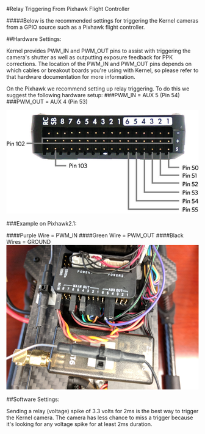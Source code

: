 #Relay Triggering From Pixhawk Flight Controller

#####Below is the recommended settings for triggering the Kernel cameras from a GPIO source such as a Pixhawk flight controller.

##Hardware Settings:

Kernel provides PWM_IN and PWM_OUT pins to assist with triggering the camera's shutter as well as outputting exposure feedback for PPK corrections. The location of the PWM_IN and PWM_OUT pins depends on which cables or breakout boards you're using with Kernel, so please refer to that hardware documentation for more information.

On the Pixhawk we recommend setting up relay triggering. To do this we suggest the following hardware setup:
###PWM_IN = AUX 5 (Pin 54)
###PWM_OUT = AUX 4 (Pin 53)

![](/assets/pixhawk2.jpg)

###Example on Pixhawk2.1:

####Purple Wire = PWM_IN
####Green Wire = PWM_OUT
####Black Wires = GROUND
![](/assets/pix2_pwm.jpg)


##Software Settings:

Sending a relay (voltage) spike of 3.3 volts for 2ms is the best way to trigger the Kernel camera. The camera has less chance to miss a trigger because it's looking for any voltage spike for at least 2ms duration.

